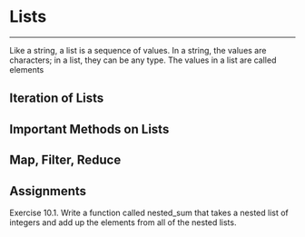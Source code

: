 # Lists
---

Like a string, a list is a sequence of values. In a string, the values are characters; in a list,
they can be any type. The values in a list are called elements 

## Iteration of Lists

## Important Methods on Lists

## Map, Filter, Reduce



## Assignments 

Exercise 10.1. Write a function called nested_sum that takes a nested list of integers and add up the elements from all of the nested lists.

